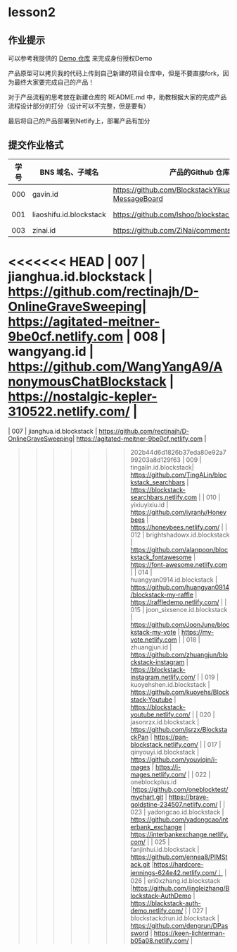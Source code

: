 # lesson2

## 作业提示

可以参考我提供的 [Demo 仓库](https://github.com/BlockstackYikuaiCourse/Blockstack-MessageBoard) 来完成身份授权Demo

产品原型可以拷贝我的代码上传到自己新建的项目仓库中，但是不要直接fork，因为最终大家要完成自己的产品！

对于产品流程的思考放在新建仓库的 README.md 中，助教根据大家的完成产品流程设计部分的打分（设计可以不完整，但是要有）

最后将自己的产品部署到Netlify上，部署产品有加分

## 提交作业格式

| 学号 |BNS 域名、子域名 | 产品的Github 仓库地址 | 部署Netlify的地址 |
|---|---|---|---|
| 000 | gavin.id | https://github.com/BlockstackYikuaiCourse/Blockstack-MessageBoard | https://bsmessboard.netlify.com/ |
| 001 | liaoshifu.id.blockstack | https://github.com/lshoo/blockstack-todo-mvc | https://clever-wescoff-0e39cb.netlify.com/ |
| 003 | zinai.id | https://github.com/ZiNai/comments-d | https://comments-d.netlify.com/ |
<<<<<<< HEAD
| 007 | jianghua.id.blockstack | https://github.com/rectinajh/D-OnlineGraveSweeping| https://agitated-meitner-9be0cf.netlify.com 
| 008 | wangyang.id | https://github.com/WangYangA9/AnonymousChatBlockstack | https://nostalgic-kepler-310522.netlify.com/ |
=======
| 007 | jianghua.id.blockstack | https://github.com/rectinajh/D-OnlineGraveSweeping| https://agitated-meitner-9be0cf.netlify.com |
>>>>>>> 202b44d6d1826b37eda80e92a799203a8d129f63
| 009 | tingalin.id.blockstack| https://github.com/TingALin/blockstack_searchbars | https://blockstack-searchbars.netlify.com |
| 010 | yixiuyixiu.id | https://github.com/iyranly/Honeybees | https://honeybees.netlify.com/ |
| 012 | brightshadowx.id.blockstack | https://github.com/alanpoon/blockstack_fontawesome | https://font-awesome.netlify.com |
| 014 | huangyan0914.id.blockstack | https://github.com/huangyan0914/blockstack-my-raffle | https://raffledemo.netlify.com/ |
| 015 | joon_sixsence.id.blockstack | https://github.com/JoonJune/blockstack-my-vote | https://my-vote.netlify.com |
| 018 | zhuangjun.id | https://github.com/zhuangjun/blockstack-instagram | https://blockstack-instagram.netlify.com/ |
| 019 | kuoyehshen.id.blockstack | https://github.com/kuoyehs/Blockstack-Youtube | https://blockstack-youtube.netlify.com/ |
| 020 | jasonrzx.id.blockstack | https://github.com/jsrzx/BlockstackPan | https://pan-blockstack.netlify.com/ |
| 017 | qinyouyi.id.blockstack | https://github.com/youyiqin/i-mages  | https://i-mages.netlify.com/ |
| 022 | oneblockplus.id |https://github.com/oneblocktest/mychart.git | https://brave-goldstine-234507.netlify.com/ |
| 023 | yadongcao.id.blockstack | https://github.com/yadongcao/interbank_exchange | https://interbankexchange.netlify.com/ |
| 025 | fanjinhui.id.blockstack | https://github.com/ennea8/PIMStack.git |https://hardcore-jennings-624e42.netlify.com/｜
| 026 | eri0xzhang.id.blockstack |https://github.com/jingleizhang/Blockstack-AuthDemo  | https://blackstack-auth-demo.netlify.com/ |
| 027 | blockstackdrun.id.blockstack | https://github.com/dengrun/DPassword | https://keen-lichterman-b05a08.netlify.com/ |